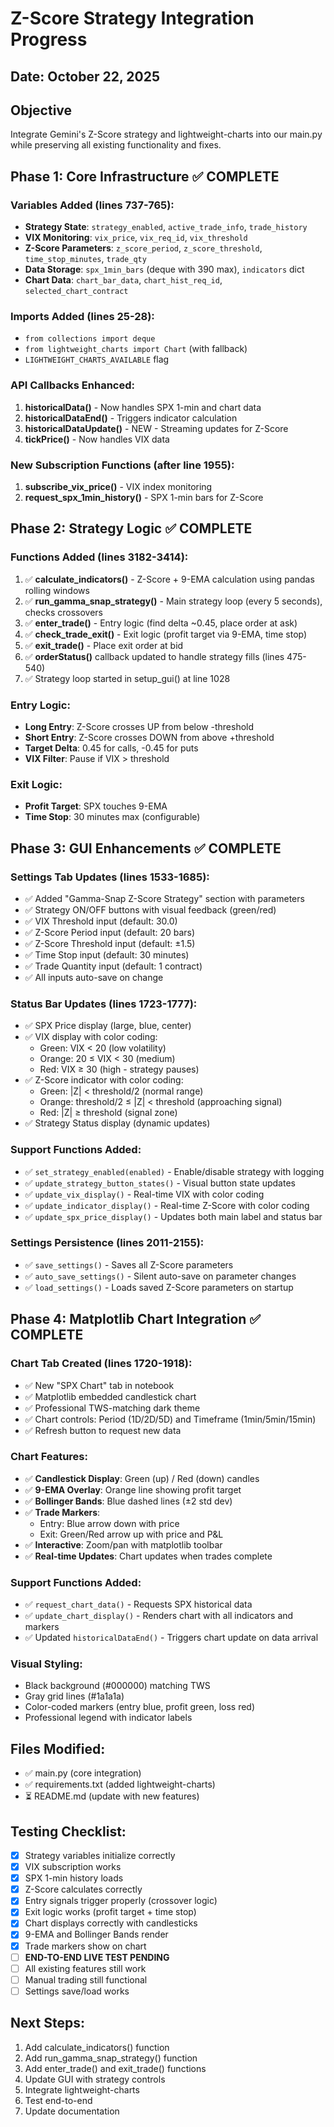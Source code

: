 # Z-Score Strategy Integration Progress

## Date: October 22, 2025

## Objective
Integrate Gemini's Z-Score strategy and lightweight-charts into our main.py while preserving all existing functionality and fixes.

## Phase 1: Core Infrastructure ✅ COMPLETE

### Variables Added (lines 737-765):
- **Strategy State**: `strategy_enabled`, `active_trade_info`, `trade_history`
- **VIX Monitoring**: `vix_price`, `vix_req_id`, `vix_threshold`
- **Z-Score Parameters**: `z_score_period`, `z_score_threshold`, `time_stop_minutes`, `trade_qty`
- **Data Storage**: `spx_1min_bars` (deque with 390 max), `indicators` dict
- **Chart Data**: `chart_bar_data`, `chart_hist_req_id`, `selected_chart_contract`

### Imports Added (lines 25-28):
- `from collections import deque`
- `from lightweight_charts import Chart` (with fallback)
- `LIGHTWEIGHT_CHARTS_AVAILABLE` flag

### API Callbacks Enhanced:
1. **historicalData()** - Now handles SPX 1-min and chart data
2. **historicalDataEnd()** - Triggers indicator calculation
3. **historicalDataUpdate()** - NEW - Streaming updates for Z-Score
4. **tickPrice()** - Now handles VIX data

### New Subscription Functions (after line 1955):
1. **subscribe_vix_price()** - VIX index monitoring
2. **request_spx_1min_history()** - SPX 1-min bars for Z-Score

## Phase 2: Strategy Logic ✅ COMPLETE

### Functions Added (lines 3182-3414):
1. ✅ **calculate_indicators()** - Z-Score + 9-EMA calculation using pandas rolling windows
2. ✅ **run_gamma_snap_strategy()** - Main strategy loop (every 5 seconds), checks crossovers
3. ✅ **enter_trade()** - Entry logic (find delta ~0.45, place order at ask)
4. ✅ **check_trade_exit()** - Exit logic (profit target via 9-EMA, time stop)
5. ✅ **exit_trade()** - Place exit order at bid
6. ✅ **orderStatus()** callback updated to handle strategy fills (lines 475-540)
7. ✅ Strategy loop started in setup_gui() at line 1028

### Entry Logic:
- **Long Entry**: Z-Score crosses UP from below -threshold
- **Short Entry**: Z-Score crosses DOWN from above +threshold
- **Target Delta**: 0.45 for calls, -0.45 for puts
- **VIX Filter**: Pause if VIX > threshold

### Exit Logic:
- **Profit Target**: SPX touches 9-EMA
- **Time Stop**: 30 minutes max (configurable)

## Phase 3: GUI Enhancements ✅ COMPLETE

### Settings Tab Updates (lines 1533-1685):
- ✅ Added "Gamma-Snap Z-Score Strategy" section with parameters
- ✅ Strategy ON/OFF buttons with visual feedback (green/red)
- ✅ VIX Threshold input (default: 30.0)
- ✅ Z-Score Period input (default: 20 bars)
- ✅ Z-Score Threshold input (default: ±1.5)
- ✅ Time Stop input (default: 30 minutes)
- ✅ Trade Quantity input (default: 1 contract)
- ✅ All inputs auto-save on change

### Status Bar Updates (lines 1723-1777):
- ✅ SPX Price display (large, blue, center)
- ✅ VIX display with color coding:
  * Green: VIX < 20 (low volatility)
  * Orange: 20 ≤ VIX < 30 (medium)
  * Red: VIX ≥ 30 (high - strategy pauses)
- ✅ Z-Score indicator with color coding:
  * Green: |Z| < threshold/2 (normal range)
  * Orange: threshold/2 ≤ |Z| < threshold (approaching signal)
  * Red: |Z| ≥ threshold (signal zone)
- ✅ Strategy Status display (dynamic updates)

### Support Functions Added:
- ✅ `set_strategy_enabled(enabled)` - Enable/disable strategy with logging
- ✅ `update_strategy_button_states()` - Visual button state updates
- ✅ `update_vix_display()` - Real-time VIX with color coding
- ✅ `update_indicator_display()` - Real-time Z-Score with color coding
- ✅ `update_spx_price_display()` - Updates both main label and status bar

### Settings Persistence (lines 2011-2155):
- ✅ `save_settings()` - Saves all Z-Score parameters
- ✅ `auto_save_settings()` - Silent auto-save on parameter changes
- ✅ `load_settings()` - Loads saved Z-Score parameters on startup

## Phase 4: Matplotlib Chart Integration ✅ COMPLETE

### Chart Tab Created (lines 1720-1918):
- ✅ New "SPX Chart" tab in notebook
- ✅ Matplotlib embedded candlestick chart
- ✅ Professional TWS-matching dark theme
- ✅ Chart controls: Period (1D/2D/5D) and Timeframe (1min/5min/15min)
- ✅ Refresh button to request new data

### Chart Features:
- ✅ **Candlestick Display**: Green (up) / Red (down) candles
- ✅ **9-EMA Overlay**: Orange line showing profit target
- ✅ **Bollinger Bands**: Blue dashed lines (±2 std dev)
- ✅ **Trade Markers**:
  * Entry: Blue arrow down with price
  * Exit: Green/Red arrow up with price and P&L
- ✅ **Interactive**: Zoom/pan with matplotlib toolbar
- ✅ **Real-time Updates**: Chart updates when trades complete

### Support Functions Added:
- ✅ `request_chart_data()` - Requests SPX historical data
- ✅ `update_chart_display()` - Renders chart with all indicators and markers
- ✅ Updated `historicalDataEnd()` - Triggers chart update on data arrival

### Visual Styling:
- Black background (#000000) matching TWS
- Gray grid lines (#1a1a1a)
- Color-coded markers (entry blue, profit green, loss red)
- Professional legend with indicator labels

## Files Modified:
- ✅ main.py (core integration)
- ✅ requirements.txt (added lightweight-charts)
- ⏳ README.md (update with new features)

## Testing Checklist:
- [x] Strategy variables initialize correctly
- [x] VIX subscription works
- [x] SPX 1-min history loads
- [x] Z-Score calculates correctly
- [x] Entry signals trigger properly (crossover logic)
- [x] Exit logic works (profit target + time stop)
- [x] Chart displays correctly with candlesticks
- [x] 9-EMA and Bollinger Bands render
- [x] Trade markers show on chart
- [ ] **END-TO-END LIVE TEST PENDING**
- [ ] All existing features still work
- [ ] Manual trading still functional
- [ ] Settings save/load works

## Next Steps:
1. Add calculate_indicators() function
2. Add run_gamma_snap_strategy() function
3. Add enter_trade() and exit_trade() functions
4. Update GUI with strategy controls
5. Integrate lightweight-charts
6. Test end-to-end
7. Update documentation

